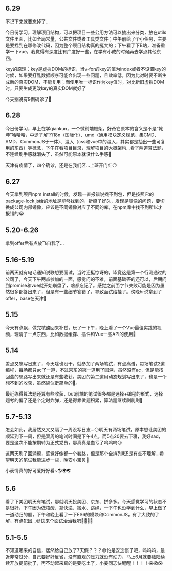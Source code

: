 ## 6.29

不记下来就要忘掉了...

今日份学习，理解项目结构，可以把项目一些公用方法可以抽出来分类，放在utils文件里面，比如全局常量，公共文件或者工具类文件；中午前给了个小任务，主要是要找到在哪修改代码，因为整个项目结构真的挺大的；下午看了下B站，准备重学一下vue，我觉得有深度比有广度好一些，在学有小成的时候再去学点其他东西。

key的原理：key是虚拟DOM的标识，当v-for的key的值为index或者不设置key的时候，如果要打乱数据顺序可能会出现一些问题，且效率低，因为比对时要不断生成新的真实DOM，不能复用；而使用唯一标识作为key值时，对比新旧虚拟DOM时，只要生成更改key的真实DOM就好了

今天据说有9例确诊了🙉

## 6.28

今日份学习，早上在学qiankun，一个微前端框架，好奇它原本的含义是不是“乾坤”哈哈哈，中途了解了i18n（国际化）、umd（通用模块定义规范，集CMD、AMD、CommonJS于一体）、混入（css和vue中的混入，其实都是抽出一些可复用的东西）等概念，下午在看项目目录，理解项目的大概架构...看了两道算法题，不连续刷手感就消失了，虽然可能原本就没什么手感🤡

天津有疫情了，四个确诊，还是在我们区...上班开门红😶

## 6.27

今天拿到项目npm install的时候，发现一直报错说找不到包，但是按照它的package-lock.js给的地址是能够找到的，折腾了好久，发现是镜像的问题，要切换成公司内部镜像，应该是不同镜像对应了不同的库，在npm库中找不到所以才报错的😭

## 5.20-6.26

拿到offer后有点放飞自我了...

## 5.16-5.19

前两天就有电话通知说联想要面试，当时还挺惊讶的，毕竟这是第一个行测通过的公司了，今天下午两点参加的一面，感觉问的不难，前面基础答的还可以，后期问到promise和vue就开始崩盘了，啥都忘记了。感觉之前面字节失败可能是因为虽然很多都答出来了，但是有一些细节答错了，导致面试给挂了。傍晚hr说拿到了offer，base在天津🥦

## 5.15

今天有点飘，做完核酸回来补觉，玩了一下午，晚上看了一个Vue最佳实践的视频，理清了一点东西，比如数据缓存、插件和Vue一些API的使用🌱

## 5.14

差点又忘写日志了，今天啥也没干，就参加了两场笔试，有点离谱，每场笔试2道编程，每场都只ac了一道，不过京东的第一道用了回溯，虽然没有ac，但是能按回溯的思路写出来就还是有些收获。美团的第二道用动态规划写出来了，也是一个想不到的收获，虽然貌似挺简单的🤡。

最近练得算法题还算有些收获，but前端的笔试很多都是选择+编程的形式，选择题考的偏了还是个定时炸弹，还是得靠做题积累，算法题继续刷刷刷🌱

## 5.7-5.13

怎会如此，我居然又又又隔了一周没写日志...😶明天有两场笔试，原本想让美团的顺延到下一周，但是双周的笔试时间是下午4点，而5点20要去下寝，我好sad，要是这次不能按期转为正式党员，那真真是血亏了呜呜呜😢

这两天刷了回溯题，感觉好像都一个套路，但是那个全排列II还是有点不理解...希望明天的笔试我能进步一些，晚安小宝贝🌱

小表情真的好可爱好好看~🌎🌍🌏

## 5.6

看了下美团明天有笔试，那就明天投美团、京东、拼多多。今天感觉学习的状态不是很好，下午因为做核酸、拿快递、搬水、跳绳，一下午也没学到什么，早上做了一道动归的题，下午和晚上看了一下ES6的模块和CommonJS，有了大致的了解，有点犯困...😪快来个面试治治我吧🍓🍍🥭🥒



## 5.1-5.5

不知道哪来的自信，居然给自己放了7天假？？？😅怕是安逸惯了吧，呜呜呜，最近非常过分，自己要好好反省，没有直观的压力就没有动力，马上6月就要陆陆续续开放提前批了，再不动起来真的是要吃土了，小姜同志快醒醒！！！！😱😱😱